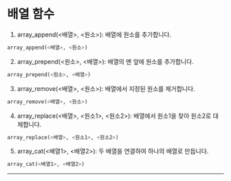 # 배열 함수

1. array_append(<배열>, <원소>): 배열에 원소를 추가합니다.

```sql
array_append(<배열>, <원소>)
```

2. array_prepend(<원소>, <배열>): 배열의 맨 앞에 원소를 추가합니다.

```sql
array_prepend(<원소>, <배열>)
```

3. array_remove(<배열>, <원소>): 배열에서 지정된 원소를 제거합니다.

```sql
array_remove(<배열>, <원소>)
```

4. array_replace(<배열>, <원소1>, <원소2>): 배열에서 원소1을 찾아 원소2로 대체합니다.

```sql
array_replace(<배열>, <원소1>, <원소2>)
```

5. array_cat(<배열1>, <배열2>): 두 배열을 연결하여 하나의 배열로 만듭니다.

```sql
array_cat(<배열1>, <배열2>)
```

***
